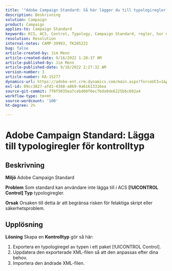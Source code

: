 ```yaml
---
title: '"Adobe Campaign Standard: Så här lägger du till typologiregler för kontrolltyp'
description: Beskrivning
solution: Campaign
product: Campaign
applies-to: Campaign Standard
keywords: KCS, ACS, Control, Typology, Campaign Standard, regler, hur man lägger till
resolution: Resolution
internal-notes: CAMP-39993, TK205222
bug: false
article-created-by: Jim Menn
article-created-date: 9/16/2022 1:20:37 AM
article-published-by: Jim Menn
article-published-date: 9/16/2022 2:27:32 AM
version-number: 3
article-number: KA-15277
dynamics-url: https://adobe-ent.crm.dynamics.com/main.aspx?forceUCI=1&pagetype=entityrecord&etn=knowledgearticle&id=7b5e60c4-5d35-ed11-9db1-0022480866ad
exl-id: 09cc3827-afd1-4388-a869-9a61613316ea
source-git-commit: 7f0f5035ea7cebd60f6ec7bda9de6225b6c602a4
workflow-type: tm+mt
source-wordcount: '100'
ht-degree: 2%

---
```


# Adobe Campaign Standard: Lägga till typologiregler för kontrolltyp

## Beskrivning


<b>Miljö</b>
Adobe Campaign Standard

<b>Problem</b>
Som standard kan användare inte lägga till i ACS <b>[!UICONTROL Control] Typ</b> typologiregler.

<b>Orsak</b>
Orsaken till detta är att begränsa risken för felaktiga skript eller säkerhetsproblem.


## Upplösning


<b>Lösning</b>
Skapa en <b>Kontrolltyp</b> gör så här:

1. Exportera en typologiregel av typen i ett paket [!UICONTROL Control].
2. Uppdatera den exporterade XML-filen så att den anpassas efter dina behov.
3. Importera den ändrade XML-filen.
